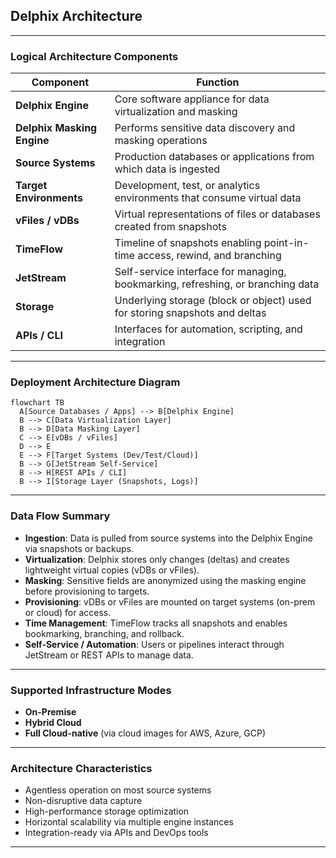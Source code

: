 ## Delphix Architecture

---

### **Logical Architecture Components**

| Component                  | Function                                                                        |
| -------------------------- | ------------------------------------------------------------------------------- |
| **Delphix Engine**         | Core software appliance for data virtualization and masking                     |
| **Delphix Masking Engine** | Performs sensitive data discovery and masking operations                        |
| **Source Systems**         | Production databases or applications from which data is ingested                |
| **Target Environments**    | Development, test, or analytics environments that consume virtual data          |
| **vFiles / vDBs**          | Virtual representations of files or databases created from snapshots            |
| **TimeFlow**               | Timeline of snapshots enabling point-in-time access, rewind, and branching      |
| **JetStream**              | Self-service interface for managing, bookmarking, refreshing, or branching data |
| **Storage**                | Underlying storage (block or object) used for storing snapshots and deltas      |
| **APIs / CLI**             | Interfaces for automation, scripting, and integration                           |

---

### **Deployment Architecture Diagram**

```mermaid
flowchart TB
  A[Source Databases / Apps] --> B[Delphix Engine]
  B --> C[Data Virtualization Layer]
  B --> D[Data Masking Layer]
  C --> E[vDBs / vFiles]
  D --> E
  E --> F[Target Systems (Dev/Test/Cloud)]
  B --> G[JetStream Self-Service]
  B --> H[REST APIs / CLI]
  B --> I[Storage Layer (Snapshots, Logs)]
```

---

### **Data Flow Summary**

* **Ingestion**: Data is pulled from source systems into the Delphix Engine via snapshots or backups.
* **Virtualization**: Delphix stores only changes (deltas) and creates lightweight virtual copies (vDBs or vFiles).
* **Masking**: Sensitive fields are anonymized using the masking engine before provisioning to targets.
* **Provisioning**: vDBs or vFiles are mounted on target systems (on-prem or cloud) for access.
* **Time Management**: TimeFlow tracks all snapshots and enables bookmarking, branching, and rollback.
* **Self-Service / Automation**: Users or pipelines interact through JetStream or REST APIs to manage data.

---

### **Supported Infrastructure Modes**

* **On-Premise**
* **Hybrid Cloud**
* **Full Cloud-native** (via cloud images for AWS, Azure, GCP)

---

### **Architecture Characteristics**

* Agentless operation on most source systems
* Non-disruptive data capture
* High-performance storage optimization
* Horizontal scalability via multiple engine instances
* Integration-ready via APIs and DevOps tools

---
